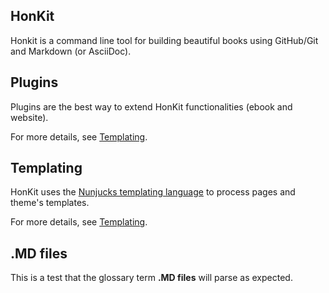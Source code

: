 ## HonKit

Honkit is a command line tool for building beautiful books using GitHub/Git and Markdown (or AsciiDoc).

## Plugins

Plugins are the best way to extend HonKit functionalities (ebook and website).

For more details, see [Templating](./plugins/README.md).

## Templating

HonKit uses the [Nunjucks templating language](https://mozilla.github.io/nunjucks/) to process pages and theme's templates.

For more details, see [Templating](./templating/README.md).

## .MD files

This is a test that the glossary term **.MD files** will parse as expected.

